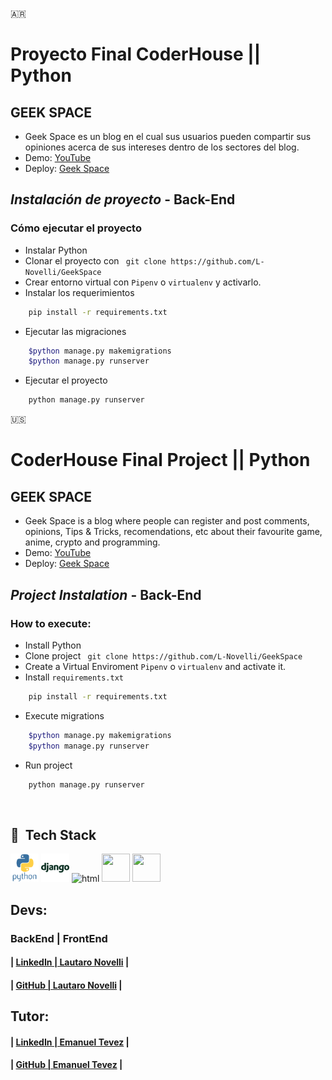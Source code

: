 🇦🇷
# Proyecto Final CoderHouse || Python

## **GEEK SPACE**
  - Geek Space es un blog en el cual sus usuarios pueden compartir sus opiniones acerca de sus intereses dentro de los sectores del blog.
  - Demo:
    [YouTube](https://youtu.be/SzYLvnCMAU0)
  - Deploy: [Geek Space](softwareslayer.pythonanywhere.com)
  
## *Instalación de proyecto* - Back-End
### Cómo ejecutar el proyecto
- Instalar Python
- Clonar el proyecto con ``` git clone https://github.com/L-Novelli/GeekSpace```
- Crear entorno virtual con `Pipenv` o `virtualenv` y activarlo.
- Instalar los requerimientos
<!--esto es para escribir codigo el que quieran -->
```sh
    pip install -r requirements.txt
```
- Ejecutar las migraciones
```sh
    $python manage.py makemigrations
    $python manage.py runserver
```
- Ejecutar el proyecto
```sh
    python manage.py runserver
```

🇺🇸
# CoderHouse Final Project || Python

## **GEEK SPACE**
  - Geek Space is a blog where people can register and post comments, opinions, Tips & Tricks, recomendations, etc about their favourite game, anime, crypto and programming.
  - Demo:
    [YouTube](https://youtu.be/SzYLvnCMAU0)
  - Deploy: [Geek Space](softwareslayer.pythonanywhere.com)
  
## *Project Instalation* - Back-End
### How to execute:
- Install Python
- Clone project  ``` git clone https://github.com/L-Novelli/GeekSpace```
- Create a Virtual Enviroment `Pipenv` o `virtualenv` and activate it.
- Install ```requirements.txt```
```sh
    pip install -r requirements.txt
```
- Execute migrations
```sh
    $python manage.py makemigrations
    $python manage.py runserver
```
- Run project
```sh
    python manage.py runserver
```


<br>  

<h2> 🚀 &nbsp;Tech Stack</h2>
<p align="left">
<img src="https://github.com/devicons/devicon/blob/master/icons/python/python-original-wordmark.svg" alt="python" width="45" height="45"/>
<img src="https://github.com/devicons/devicon/blob/master/icons/django/django-plain-wordmark.svg" alt="django" width="45" height="45"/>
<img src="https://cdn.jsdelivr.net/gh/devicons/devicon/icons/html5/html5-original.svg" alt="html" width="45" height="45"/>
<img src="https://cdn.jsdelivr.net/gh/devicons/devicon/icons/bootstrap/bootstrap-original-wordmark.svg"  width="45" height="45"/>
<img src="https://cdn.jsdelivr.net/gh/devicons/devicon/icons/css3/css3-original.svg" width="45" height="45"/>
          


## Devs:

### BackEnd | FrontEnd
#### | [LinkedIn | Lautaro Novelli](https://www.linkedin.com/in/l-novelli/) | 
#### | [GitHub | Lautaro Novelli](https://github.com/L-Novelli/) |


## Tutor:
#### | [LinkedIn | Emanuel Tevez](https://www.linkedin.com/in/emanuel-juli%C3%A1n-tevez/) | 
#### | [GitHub | Emanuel Tevez](https://github.com/ematevez/) |
